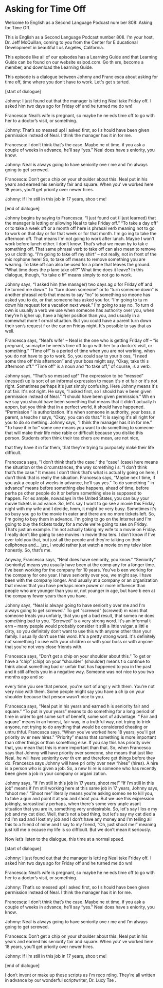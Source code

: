 # Asking for Time Off

Welcome to English as a Second Language Podcast num ber 808: Asking for Time Off.

This is English as a Second Language Podcast number  808. I’m your host, Dr. Jeff McQuillan, coming to you from the Center for E ducational Development in beautiful Los Angeles, California.

This episode like all of our episodes has a Learning Guide and that Learning Guide can be found on our website eslpod.com. Go th ere, become a member, and download the Learning Guide.

This episode is a dialogue between Johnny and Franc esca about asking for time off, time where you don’t have to work. Let's get s tarted.

[start of dialogue]

Johnny:  I just found out that the manager is letti ng Neal take Friday off. I asked him two days ago for Friday off and he turned me do wn!

Francesca:  Neal’s wife is pregnant, so maybe he ne eds time off to go with her to a doctor’s visit, or something.

Johnny:  That’s so messed up! I asked first, so I s hould have been given permission instead of Neal. I think the manager has  it in for me.

Francesca:  I don’t think that’s the case. Maybe ne xt time, if you ask a couple of weeks in advance, he’ll say “yes.” Neal does have s eniority, you know.

Johnny:  Neal is always going to have seniority ove r me and I’m always going to get screwed.

Francesca:  Don’t get a chip on your shoulder about  this. Neal put in his years and earned his seniority fair and square. When you’ ve worked here 18 years, you’ll get priority over newer hires.

Johnny:  If I’m still in this job in 17 years, shoo t me!

[end of dialogue]

Johnny begins by saying to Francesca, “I just found  out (I just learned) that the manager is letting or allowing Neal to take Friday off.” “To take a day off” or to take a week off or a month off here is phrasal verb  meaning not to go to work on that day or for that week or for that month. I'm go ing to take the afternoon off. That means I'm not going to work after lunch. Maybe  I won't work before lunch either. I don’t know. That’s what we mean by to tak e something off. That same phrasal verb to take off can also mean to remove yo ur clothing. “I'm going to take off my shirt” – not really, not in front of the mic rophone here! So, to take off means to remove something you are wearing. To take off can also be used for a plane that leaves the ground. “What time does the p lane take off?” What time does it leave? In this dialogue, though, “to take o ff” means simply to not go to work.

Johnny says, “I asked him (the manager) two days ag o for Friday off and he turned me down.” To “turn down someone” or to “turn  someone down” is another phrasal verb that means to say “no” to something so meone has asked you to do, or that someone has asked you for. “I'm going to tu rn down his request for a vacation next week.” I'm going to say no. To turn d own is usually a verb we use when someone has authority over you, when they're h igher up, have a higher position than you, and usually in a somewhat more f ormal situation. But you could have a parent turn down their son’s request f or the car on Friday night. It's possible to say that as well.

Francesca says, “Neal’s wife” – Neal is the one who  is getting Friday off – “is pregnant, so maybe he needs time off to go with her  to a doctor’s visit, or something.” “Time off” is a period of time when you  are not working, when you do not have to go to work. So, you could say to your b oss, “I need some time off this afternoon” and your boss might say, “Okay, take thi s afternoon off.” “Time off” is a noun and “to take off,” of course, is a verb.

Johnny says, “That’s so messed up!” The expression to be “messed” (messed) up is sort of an informal expression to mean it's n ot fair or it's not right. Sometimes perhaps it's just simply confusing. Here Johnny means it's not fair. It's not right. He says, “I asked first, so I should hav e been given permission instead of Neal.” “I should have been given permission.” Wh en we say you should have been something that means that it didn’t actually h appen, but you think that in a perfect world, it should have happened. “Permission ” is authorization. It's when someone in authority, your boss, a parent, a teache r says, “Okay, you can do that.” It is saying it's all right for you to do so mething. Johnny says, “I think the manager has it in for me.” “To have it in for” some one means you want to do something to someone that will make their life mise rable or difficult because you dislike this person. Students often think their tea chers are mean, are not nice,

that they have it in for them, that they're trying to purposely make their life difficult.

Francesca says, “I don’t think that’s the case.” the “case” (case) here means the situation or the circumstances, the way something i s: “I don’t think that’s the case.” It means I don’t think that’s what is actual ly going on here, I don’t think that is really the situation. Francesca says, “Maybe nex t time, if you ask a couple of weeks in advance, he’ll say yes.” To do something “ in advance” means before something else happens, ahead of time, before perha ps other people do it or before something else is supposed to happen. For ex ample, nowadays in the United States, you can buy your movie tickets in ad vance. So, let's say I want to go see a movie this Friday night with my wife and I  decide, hmm, it might be very busy. Sometimes it's so busy you go to the movie th eater and there are no more tickets left. So, I'm going to buy them in advance.  I'm going to go on the Internet and I'm going to buy the tickets today for a movie we're going to see on Friday. That’s just an example. I'm not actually taking my wife to a movie on Friday. I really don’t like going to see movies in movie thea ters. I don’t know if I've ever told you that, but just all the people and they're talking on their cellphones and… just, I would rather just watch a movie on my telev ision honestly. So, that’s me.

Anyway, Francesca says, “Neal does have seniority, you know.” “Seniority” (seniority) means you usually have been at the comp any for a longer time. I've been working for the company for 10 years. You’ve b een working for the company for one year. I have seniority over you, we  might say. I have been with the company longer. And usually at a company or an organization that means that you have perhaps more power or more influence than people who are younger than you or, not younger in age, but have b een at the company fewer years than you have.

Johnny says, “Neal is always going to have seniorit y over me and I'm always going to get screwed.” To get “screwed” (screwed) m eans that someone treats you unfairly, that you get a bad result, that someo ne does something bad to you. “Screwed” is a very strong word. It's an informal t erm – many people would probably consider it still a little vulgar, a littl e dirty, so you definitely don’t want to use this with anyone other than your family. I usua lly don’t use this word. It's a pretty strong word. It's definitely not something t o use with your children or with your boss or with anyone that you're not very close  friends with.

Francesca says, “Don’t get a chip on your shoulder about this.” To get or have a “chip” (chip) on your “shoulder” (shoulder) means t o continue to think about something bad or unfair that has happened to you in  the past and it still affects you in a negative way. Someone was not nice to you two months ago and so

every time you see that person, you're sort of angr y with them. You're not very nice with them. Some people might say you have a ch ip on your shoulder because that person wasn’t nice to you.

Francesca says, “Neal put in his years and earned h is seniority fair and square.” “To put in your years” means to do something for a long period of time in order to get some sort of benefit, some sort of advantage. “ Fair and square” means in an honest, fair way, in a truthful way, not trying to trick anyone, not trying to do anything that would be considered cheating or untru thful. Francesca says, “When you’ve worked here 18 years, you'll get priority ov er new hires.” “Priority” means that something is more important than other things or than something else. If you say this has priority over that, you mean that this  is more important than that. So, when Francesca says that Johnny will have priority over someone, she means that just like Neal, he will have seniority over th em and therefore get things before they do. Francesca says Johnny will have pri ority over new “hires” (hires). A hire is a person who is given a job. So, a new hi re is someone who has recently been given a job in your company or organi zation.

Johnny says, “If I'm still in this job in 17 years,  shoot me!” “If I'm still in this job” means if I'm still working here at this same job in  17 years, Johnny says, “shoot me.” “Shoot me” literally means you're asking someo ne to kill you, to take a gun and point it at you and shoot you. But we use this expression jokingly, sarcastically perhaps, when there's some very unple asant situation that you are in, something very undesirable. So, let's say I los e my job and my cat died. Well, that’s not a bad thing, but let's say my cat died a nd I'm sad and I lost my job and I don’t have any money and I'm telling all this to a friend of mine and I say to my friend, “Oh, just shoot me!” meaning just kill me b ecause my life is so difficult. But we don’t mean it seriously.

Now let’s listen to the dialogue, this time at a normal speed.

[start of dialogue]

Johnny:  I just found out that the manager is letti ng Neal take Friday off. I asked him two days ago for Friday off and he turned me do wn!

Francesca:  Neal’s wife is pregnant, so maybe he ne eds time off to go with her to a doctor’s visit, or something.

Johnny:  That’s so messed up! I asked first, so I s hould have been given permission instead of Neal. I think the manager has  it in for me.

Francesca:  I don’t think that’s the case. Maybe ne xt time, if you ask a couple of weeks in advance, he’ll say “yes.” Neal does have s eniority, you know.

Johnny:  Neal is always going to have seniority ove r me and I’m always going to get screwed.

Francesca:  Don’t get a chip on your shoulder about  this. Neal put in his years and earned his seniority fair and square. When you’ ve worked here 18 years, you’ll get priority over newer hires.

Johnny:  If I’m still in this job in 17 years, shoo t me!

[end of dialogue]

I don’t invent or make up these scripts as I'm reco rding. They're all written in advance by our wonderful scriptwriter, Dr. Lucy Tse .





